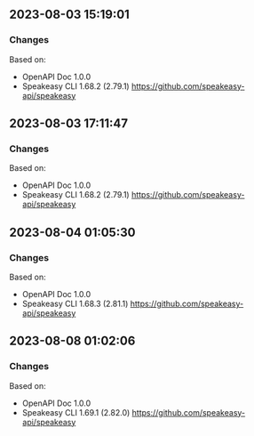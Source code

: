 

## 2023-08-03 15:19:01
### Changes
Based on:
- OpenAPI Doc 1.0.0 
- Speakeasy CLI 1.68.2 (2.79.1) https://github.com/speakeasy-api/speakeasy

## 2023-08-03 17:11:47
### Changes
Based on:
- OpenAPI Doc 1.0.0 
- Speakeasy CLI 1.68.2 (2.79.1) https://github.com/speakeasy-api/speakeasy

## 2023-08-04 01:05:30
### Changes
Based on:
- OpenAPI Doc 1.0.0 
- Speakeasy CLI 1.68.3 (2.81.1) https://github.com/speakeasy-api/speakeasy

## 2023-08-08 01:02:06
### Changes
Based on:
- OpenAPI Doc 1.0.0 
- Speakeasy CLI 1.69.1 (2.82.0) https://github.com/speakeasy-api/speakeasy